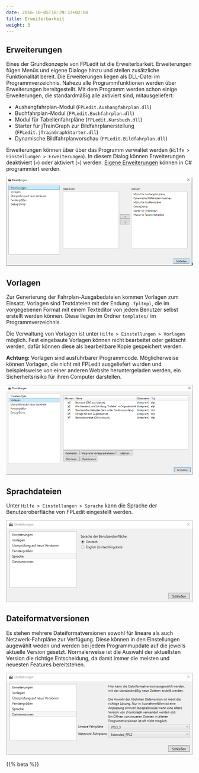 ```yaml
---
date: 2016-10-05T18:29:37+02:00
title: Erweiterbarkeit
weight: 3
---
```


## Erweiterungen
Eines der Grundkonzepte von FPLedit ist die Erweiterbarkeit. Erweiterungen fügen Menüs und eigene Dialoge hinzu und stellen zusätzliche Funktionalität bereit. Die Erweiterungen liegen als DLL-Datei im Programmverzeichnis. Nahezu alle Programmfunktionen werden über Erweiterungen bereitgestellt. Mit dem Programm werden schon einige Erweiterungen, die standardmäßig alle aktiviert sind, mitausgeliefert:

* Aushangfahrplan-Modul (`FPLedit.Aushangfahrplan.dll`)
* Buchfahrplan-Modul (`FPLedit.Buchfahrplan.dll`)
* Modul für Tabellenfahrpläne (`FPLedit.Kursbuch.dll`)
* Starter für jTrainGraph zur Bildfahrplanerstellung (`FPLedit.jTrainGraphStarter.dll`)
* Dynamische Bildfahrplanvorschau (`FPLedit.Bildfahrplan.dll`)

Erweiterungen können über über das Programm verwaltet werden (`Hilfe > Einstellungen > Erweiterungen`). In diesem Dialog können Erweiterungen deaktiviert (`<`) oder aktiviert (`>`) werden. [Eigene Erweiterungen](/dev/) können in C# programmiert werden.

![Erweiterungsfenster](erweiterungsfenster.png)

## Vorlagen
Zur Generierung der Fahrplan-Ausgabedateien kommen Vorlagen zum Einsatz. Vorlagen sind Textdateien mit der Endung `.fpltmpl`, die im vorgegebenen Format mit einem Texteditor von jedem Benutzer selbst erstellt werden können. Diese liegen im Ordner `templates/` im Programmverzeichnis.

Die Verwaltung von Vorlagen ist unter `Hilfe > Einstellungen > Vorlagen` möglich. Fest eingebaute Vorlagen können nicht bearbeitet oder gelöscht werden, dafür können diese als bearbeitbare Kopie gespeichert werden.

**Achtung:** Vorlagen sind ausführbarer Programmcode. Möglicherweise können Vorlagen, die nicht mit FPLedit ausgeliefert wurden und beispielsweise von einer anderen Website heruntergeladen werden, ein Sicherheitsrisiko für ihren Computer darstellen.

![Vorlagenfenster](vorlagenfenster.png)

## Sprachdateien
Unter `Hilfe > Einstellungen > Sprache` kann die Sprache der Benutzeroberfläche von FPLedit eingestellt werden.

![Sprachfenster](sprachfenster.png)

## Dateiformatversionen

Es stehen mehrere Dateiformatversionen sowohl für lineare als auch Netzwerk-Fahrpläne zur Verfügung. Diese können in den Einstellungen augewählt weden und werden bei jedem Programmupdate auf die jeweils aktuelle Version gesetzt. Normalerweise ist die Auswahl der aktuellsten Version die richtige Entscheidung, da damit immer die meisten und neuesten Features bereitstehen.

![Dateiformatfenster](dateiformatfenster.png)

{{% beta %}}
